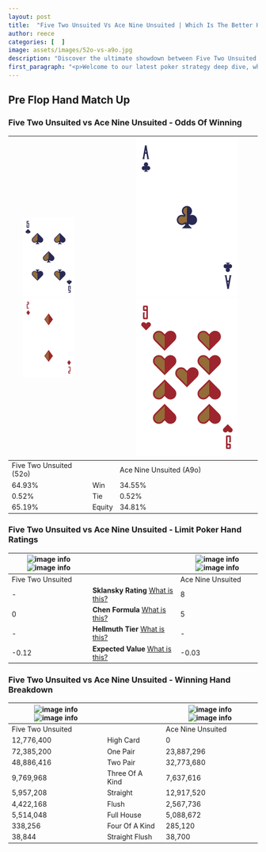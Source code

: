 ```yaml
---
layout: post
title:  "Five Two Unsuited Vs Ace Nine Unsuited | Which Is The Better Hand In Poker? A Complete Guide"
author: reece
categories: [  ]
image: assets/images/52o-vs-a9o.jpg
description: "Discover the ultimate showdown between Five Two Unsuited and Ace Nine Unsuited in poker! Uncover the odds, strategies, and scenarios where one hand triumphs over the other. Get ready to up your poker game with this thrilling analysis."
first_paragraph: "<p>Welcome to our latest poker strategy deep dive, where we're pitting two distinct hands against each other in a high-stakes showdown: Five Two Unsuited vs Ace Nine Unsuited.</p><p>In the dynamic world of poker, every decision counts, and knowing which hand holds the upper hand is key to your success at the table.</p><p>In this article, we'll dissect these two hands, explore the scenarios where one dominates the other, and equip you with the knowledge to make strategic choices that can tip the odds in your favor.</p><p>Get ready to unravel the intriguing dynamics of these poker hands and elevate your game to new heights.</p>"
---
```




[comment]: # (sp0)

## Pre Flop Hand Match Up

<div class="table hand-ratings" markdown="1"> 



### Five Two Unsuited vs Ace Nine Unsuited - Odds Of Winning


    
| ![image info](assets/images/hand1/5.png) ![image info](assets/images/hand1/2o.png) |  | ![image info](assets/images/hand2/A.png) ![image info](assets/images/hand2/9o.png) |
| -------- | -------- | -------- |
| Five Two Unsuited (52o) |  | Ace Nine Unsuited (A9o) |
| 64.93% | Win | 34.55% |
| 0.52% | Tie | 0.52% |
| 65.19% | Equity | 34.81% |




[comment]: # (sp1)



### Five Two Unsuited vs Ace Nine Unsuited - Limit Poker Hand Ratings


    
| ![image info](https://www.riverpairs.com/assets/images/hand1/5.png) ![image info](https://www.riverpairs.com/assets/images/hand1/2o.png) |  | ![image info](https://www.riverpairs.com/assets/images/hand2/A.png) ![image info](https://www.riverpairs.com/assets/images/hand2/9o.png) |
| -------- | -------- | -------- |
| Five Two Unsuited |  | Ace Nine Unsuited |
| - | **Sklansky Rating** [What is this?](/sklansky-rating-explained) | 8 |
| 0 | **Chen Formula** [What is this?](/chen-formula-explained) | 5 |
| - | **Hellmuth Tier** [What is this?](/Hellmuth-tier-explained) | - |
| -0.12 | **Expected Value** [What is this?](/expected-value-explained) | -0.03 |




[comment]: # (sp2)



### Five Two Unsuited vs Ace Nine Unsuited - Winning Hand Breakdown


    
| ![image info](https://www.riverpairs.com/assets/images/hand1/5.png) ![image info](https://www.riverpairs.com/assets/images/hand1/2o.png) |  | ![image info](https://www.riverpairs.com/assets/images/hand2/A.png) ![image info](https://www.riverpairs.com/assets/images/hand2/9o.png) |
| -------- | -------- | -------- |
| Five Two Unsuited |  | Ace Nine Unsuited |
| 12,776,400 | High Card | 0 |
| 72,385,200 | One Pair | 23,887,296 |
| 48,886,416 | Two Pair | 32,773,680 |
| 9,769,968 | Three Of A Kind | 7,637,616 |
| 5,957,208 | Straight | 12,917,520 |
| 4,422,168 | Flush | 2,567,736 |
| 5,514,048 | Full House | 5,088,672 |
| 338,256 | Four Of A Kind | 285,120 |
| 38,844 | Straight Flush | 38,700 |




[comment]: # (sp3)



</div>

[comment]: # (sp4)



[comment]: # (sp5)

